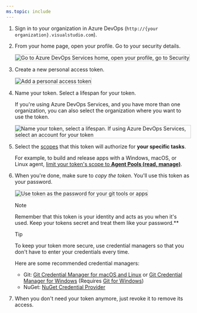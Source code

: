 ```yaml
---
ms.topic: include
---
```


1. Sign in to your organization in Azure DevOps
   (```http://{your organization}.visualstudio.com```).

2. From your home page, open your profile. Go to your security details.

   <img alt="Go to Azure DevOps Services home, open your profile, go to Security" src="./_img/my-profile.png" style="border: 1px solid #CCCCCC" />

3. Create a new personal access token.

   <img alt="Add a personal access token" src="./_img/add-personal-access-token.png" style="border: 1px solid #CCCCCC" />

4. Name your token. Select a lifespan for your token.

   If you're using Azure DevOps Services, and you have more than one organization, 
   you can also select the organization where you want to use the token.

   <img alt="Name your token, select a lifespan. If using Azure DevOps Services, select an account for your token" src="./_img/setup-personal-access-token.png" style="border: 1px solid #CCCCCC" />

5. Select the [scopes](/azure/devops/integrate/get-started/authentication/oauth#scopes) 
   that this token will authorize for **your specific tasks**.

   For example, to build and release apps with a Windows, macOS, or Linux agent, 
   [limit your token's scope to **Agent Pools (read, manage)**](/azure/devops/pipelines/agents/agents).
   
6. When you're done, make sure to *copy the token*. You'll use this token as your password.

    <img alt="Use token as the password for your git tools or apps" src="./_img/create-personal-access-token.png" style="border: 1px solid #CCCCCC" />

    > [!NOTE]
    > Remember that this token is your identity and acts as you when it's used. 
    > Keep your tokens secret and treat them like your password.**

    > [!TIP]
    > To keep your token more secure, use credential managers
    > so that you don't have to enter your credentials every time.

    Here are some recommended credential managers:

    *	Git: [Git Credential Manager for macOS and Linux](https://github.com/Microsoft/Git-Credential-Manager-for-Mac-and-Linux) 
    or [Git Credential Manager for Windows](https://github.com/Microsoft/Git-Credential-Manager-for-Windows) 
    (Requires [Git for Windows](https://www.git-scm.com/download/win))
    *	NuGet: [NuGet Credential Provider](/azure/devops/artifacts/nuget/nuget-exe)

7. When you don't need your token anymore, just revoke it to remove its access.
